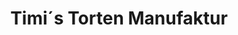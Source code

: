---
title: "Timi´s Torten Manufaktur"
url: /stuttgart/timi-s-torten-manufaktur/
shop: Konditorei
---